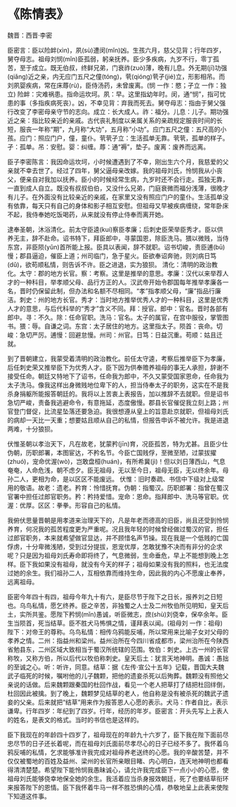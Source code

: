 # 《陈情表》

<span class="r">魏晋：西晋·李密

<link href="../../css/style.css" rel="stylesheet" type="text/css" />

<div class="p">

臣密言：臣以险衅(xìn)，夙(sù)遭闵(mǐn)凶。生孩六月，慈父见背；行年四岁，舅夺母志。祖母刘悯(mǐn)臣孤弱，躬亲抚养。臣少多疾病，九岁不行，零丁孤苦，至于成立。既无伯叔，终鲜兄弟，门衰祚(zuò)薄，晚有儿息。外无期(jī)功强(qiǎng)近之亲，内无应门五尺之僮(tóng)，茕(qióng)茕孑(jié)立，形影相吊。而刘夙婴疾病，常在床蓐(rù)，臣侍汤药，未曾废离。(悯 一作：愍；孑立 一作：独立)
<span class="comment">
险衅：灾难祸患。指命运坎坷。夙：早。这里指幼年时。闵，通“悯”，指可忧患的事（多指疾病死丧）。凶，不幸见背：弃我而死去。舅夺母志：指由于舅父强行改变了李密母亲守节的志向。成立：长大成人。祚：福分。儿息：儿子。期功强近之亲：指比较亲近的亲戚。古代丧礼制度以亲属关系的亲疏规定服丧时间的长短，服丧一年称“期”，九月称“大功”，五月称“小功”。应门五尺之僮：五尺高的小孩。应门：照应门户，僮，童仆。茕茕孑立：生活孤单无靠。茕茕，孤单的样子。孑：孤单。吊：安慰。婴：纠缠。蓐：通“褥”，垫子。废离：废养而远离。
</span>

<div class="translation">

臣子李密陈言：我因命运坎坷，小时候遭遇到了不幸，刚出生六个月，我慈爱的父亲就不幸去世了。经过了四年，舅父逼母亲改嫁。我的祖母刘氏，怜悯我从小丧父，便亲自对我加以抚养。臣小的时候经常生病，九岁时还不会行走。孤独无靠，一直到成人自立。既没有叔叔伯伯，又没什么兄弟，门庭衰微而福分浅薄，很晚才有儿子。在外面没有比较亲近的亲戚，在家里又没有照应门户的童仆。生活孤单没有依靠，每天只有自己的身体和影子相互安慰。但祖母又早被疾病缠绕，常年卧床不起，我侍奉她吃饭喝药，从来就没有停止侍奉而离开她。

</div>

逮奉圣朝，沐浴清化。前太守臣逵(kuí)察臣孝廉；后刺史臣荣举臣秀才。臣以供养无主，辞不赴命。诏书特下，拜臣郎中，寻蒙国恩，除臣洗马。猥以微贱，当侍东宫，非臣陨(yǔn)首所能上报。臣具以表闻，辞不就职。诏书切峻，责臣逋(bū)慢；郡县逼迫，催臣上道；州司临门，急于星火。臣欲奉诏奔驰，则刘病日笃(dǔ)，欲苟顺私情，则告诉不许。臣之进退，实为狼狈。
<span class="comment">
清化：清明的政治教化。太守：郡的地方长官。察：考察。这里是推举的意思。孝廉：汉代以来举荐人才的一种科目，举孝顺父母、品行方正的人。汉武帝开始令郡国每年推举孝廉各一名，晋时仍保留此制，但办法和名额不尽相同。“孝”指孝顺父母，“廉”指品行廉洁。刺史：州的地方长官。秀才：当时地方推举优秀人才的一种科目，这里是优秀人才的意思，与后代科举的“秀才”含义不同。拜：授官。郎中：官名。晋时各部有郎中。寻：不久。除：任命官职。洗马：官名。太子的属官，在宫中服役，掌管图书。猥：辱。自谦之词。东宫：太子居住的地方。这里指太子。陨首：丧命。切峻：急切严厉。逋慢：回避怠慢。州司：州官。日笃：日益沉重。苟顺：姑且迁就。
</span>

<div class="translation">
到了晋朝建立，我蒙受着清明的政治教化。前任太守逵，考察后推举臣下为孝廉，后任刺史荣又推举臣下为优秀人才。臣下因为供奉赡养祖母的事无人承担，辞谢不接受任命。朝廷又特地下了诏书，任命我为郎中，不久又蒙受国家恩命，任命我为太子洗马。像我这样出身微贱地位卑下的人，担当侍奉太子的职务，这实在不是我杀身捐躯所能报答朝廷的。我将以上苦衷上表报告，加以推辞不去就职。但是诏书急切严峻，责备我逃避命令，有意拖延，态度傲慢。郡县长官催促我立刻上路；州官登门督促，比流星坠落还要急迫。我很想遵从皇上的旨意赴京就职，但祖母刘氏的病却一天比一天重；想要姑且顺从自己的私情，但报告申诉不被允许。我是进退两难，十分狼狈。

</div>

伏惟圣朝以孝治天下，凡在故老，犹蒙矜(jīn)育，况臣孤苦，特为尤甚。且臣少仕伪朝，历职郎署，本图宦达，不矜名节。今臣亡国贱俘，至微至陋，过蒙拔擢(zhuó)，宠命优渥(wò)，岂敢盘桓(huán)，有所希冀(jì)！但以刘日薄西山，气息奄奄，人命危浅，朝不虑夕。臣无祖母，无以至今日，祖母无臣，无以终余年。母孙二人，更相为命，是以区区不能废远。
<span class="comment">
伏惟：旧时奏疏、书信中下级对上级常用的敬语。故老：遗老。矜育：怜惜抚育。伪朝：指蜀汉。历职郎署：指曾在蜀汉官署中担任过郎官职务。矜：矜持爱惜。宠命：恩命。指拜郎中、洗马等官职。优渥：优厚。区区：拳拳。形容自己的私情。
</span>

<div class="translation">

我俯伏思量晋朝是用孝道来治理天下的，凡是年老而德高的旧臣，尚且还受到怜悯养育，何况我的孤苦程度更为严重呢。况且我年轻的时候曾经做过蜀汉的官，担任过郎官职务，本来就希望做官显达，并不顾惜名声节操。现在我是一个低贱的亡国俘虏，十分卑微浅陋，受到过分提拔，恩宠优厚，怎敢犹豫不决而有非分的企求呢？只是因为祖母刘氏寿命即将终了，气息微弱，生命垂危，早上不能想到晚上怎样。臣下我如果没有祖母，就没有今天的样子；祖母如果没有我的照料，也无法度过她的余生。我们祖孙二人，互相依靠而维持生命，因此我的内心不愿废止奉养，远离祖母。

</div>

臣密今年四十有四，祖母今年九十有六，是臣尽节于陛下之日长，报养刘之日短也。乌鸟私情，愿乞终养。臣之辛苦，非独蜀之人士及二州牧伯所见明知，皇天后土，实所共鉴。愿陛下矜悯(mǐn)愚诚，听臣微志，庶(shù)刘侥幸，保卒余年。臣生当陨首，死当结草。臣不胜犬马怖惧之情，谨拜表以闻。(祖母刘 一作：祖母)
<span class="comment">
陛下：对帝王的尊称。乌鸟私情：相传乌鸦能反哺，所以常用来比喻子女对父母的孝养之情。二州：指益州和梁州。益州治所在今四川省成都市，梁州治所在今陕西省勉县东，二州区域大致相当于蜀汉所统辖的范围。牧伯：刺史。上古一州的长官称牧，又称方伯，所以后代以牧伯称刺史。皇天后土：犹言天地神明。愚诚：愚拙的至诚之心。听：听许，同意。结草：据《左传·宣公十五年》记载，晋国大夫魏武子临死的时候，嘱咐他的儿子魏颗，把他的遗妾杀死以后殉葬。魏颗没有照他父亲说的话做。后来魏颗跟秦国的杜回作战，看见一个老人把草打了结把杜回绊倒，杜回因此被擒。到了晚上，魏颗梦见结草的老人，他自称是没有被杀死的魏武子遗妾的父亲。后来就把“结草”用来作为报答恩人心愿的表示。犬马：作者自比，表示谦卑。行年四岁：年纪到了四岁。行年，经历的年岁。臣密言：开头先写上上表人的姓名，是表文的格式。当时的书信也是这样的。
</span>

<div class="translation">

臣下我现在的年龄四十四岁了，祖母现在的年龄九十六岁了，臣下我在陛下面前尽忠尽节的日子还长着呢，而在祖母刘氏面前尽孝尽心的日子已经不多了。我怀着乌鸦反哺的私情，乞求能够准许我完成对祖母养老送终的心愿。我的辛酸苦楚，并不仅仅被蜀地的百姓及益州、梁州的长官所亲眼目睹、内心明白，连天地神明也都看得清清楚楚。希望陛下能怜悯我愚昧诚心，请允许我完成臣下一点小小的心愿，使祖母刘氏能够侥幸地保全她的余生。我活着应当杀身报效朝廷，死了也要结草衔环来报答陛下的恩情。臣下我怀着牛马一样不胜恐惧的心情，恭敬地呈上此表来使陛下知道这件事。

</div>
